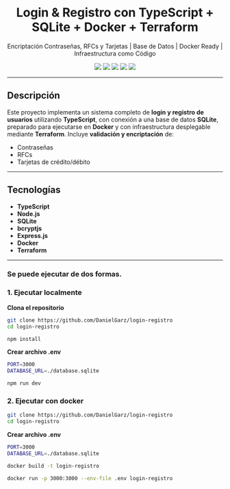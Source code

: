 <h1 align="center">Login & Registro con TypeScript + SQLite + Docker + Terraform</h1>

<p align="center">
  Encriptación Contraseñas, RFCs y Tarjetas | Base de Datos | Docker Ready | Infraestructura como Código
</p>

<p align="center">
  <img src="https://img.shields.io/badge/TypeScript-Strong-blue?style=for-the-badge&logo=typescript" />
  <img src="https://img.shields.io/badge/SQLite-Local-blue?style=for-the-badge&logo=sqlite" />
  <img src="https://img.shields.io/badge/Docker-Containerized-blue?style=for-the-badge&logo=docker" />
  <img src="https://img.shields.io/badge/Encriptación-Bcrypt-green?style=for-the-badge" />
  <img src="https://img.shields.io/badge/Terraform-IaC-5C4EE5?style=for-the-badge&logo=terraform" />
</p>

---

## Descripción

Este proyecto implementa un sistema completo de **login y registro de usuarios** utilizando **TypeScript**, con conexión a una base de datos **SQLite**, preparado para ejecutarse en **Docker** y con infraestructura desplegable mediante **Terraform**. Incluye **validación y encriptación** de:

- Contraseñas
- RFCs
- Tarjetas de crédito/débito

---

## Tecnologías

- **TypeScript**
- **Node.js**
- **SQLite**
- **bcryptjs**
- **Express.js**
- **Docker**
- **Terraform**

---

### Se puede ejecutar de dos formas.

### 1. Ejecutar localmente

**Clona el repositorio**
```bash
git clone https://github.com/DanielGarz/login-registro
cd login-registro
```

```bash
npm install
```
**Crear archivo .env**
```bash
PORT=3000
DATABASE_URL=./database.sqlite
```

```bash
npm run dev
```

### 2. Ejecutar con docker
```bash
git clone https://github.com/DanielGarz/login-registro
cd login-registro
```

**Crear archivo .env**
```bash
PORT=3000
DATABASE_URL=./database.sqlite
```

```bash
docker build -t login-registro
```

```bash
docker run -p 3000:3000 --env-file .env login-registro
```
